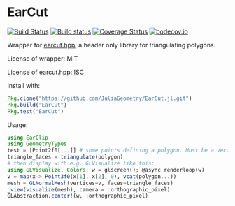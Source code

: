 
# EarCut

[![Build Status](https://travis-ci.org/JuliaGeometry/EarCut.jl.svg?branch=master)](https://travis-ci.org/JuliaGeometry/EarCut.jl)
[![Build status](https://ci.appveyor.com/api/projects/status/po0lqr5sg1wpdedj?svg=true)](https://ci.appveyor.com/project/SimonDanisch/earcut-jl)
[![Coverage Status](https://coveralls.io/repos/JuliaGeometry/EarCut.jl/badge.svg?branch=master&service=github)](https://coveralls.io/github/JuliaGeometry/EarCut.jl?branch=master)
[![codecov.io](http://codecov.io/github/JuliaGeometry/EarCut.jl/coverage.svg?branch=master)](http://codecov.io/github/JuliaGeometry/EarCut.jl?branch=master)

Wrapper for [earcut.hpp](https://github.com/mapbox/earcut.hpp), a header only library for triangulating polygons.

License of wrapper: MIT

License of earcut.hpp: [ISC](https://github.com/JuliaGeometry/EarCut.jl.git/deps/earcut/LICENSE)

Install with:
```Julia
Pkg.clone("https://github.com/JuliaGeometry/EarCut.jl.git")
Pkg.build("EarCut")
Pkg.test("EarCut")
```

Usage:
```Julia
using EarClip
using GeometryTypes
test = [Point2f0[...]] # some points defining a polygon. Must be a Vector{Vector{Point}}
triangle_faces = triangulate(polygon)
# then display with e.g. GLVisualize like this:
using GLVisualize, Colors; w = glscreen(); @async renderloop(w)
v = map(x-> Point3f0(x[1], x[2], 0), vcat(polygon...))
mesh = GLNormalMesh(vertices=v, faces=triangle_faces)
_view(visualize(mesh), camera = :orthographic_pixel)
GLAbstraction.center!(w, :orthographic_pixel)
```
